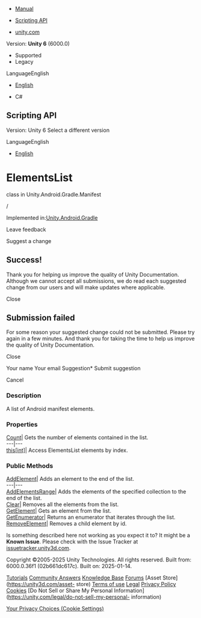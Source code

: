 [ ]()

  * [Manual](../Manual/index.html)
  * [Scripting API](../ScriptReference/index.html)

  * [unity.com](https://unity.com/)

Version: **Unity 6** (6000.0)

  * Supported
  * Legacy

LanguageEnglish

  * [English]()

  * C#

[ ](https://docs.unity3d.com)

## Scripting API

Version: Unity 6 Select a different version

LanguageEnglish

  * [English]()

# ElementsList<T0>

class in Unity.Android.Gradle.Manifest

/

Implemented in:[Unity.Android.Gradle](Unity.Android.Gradle.html)

Leave feedback

Suggest a change

## Success!

Thank you for helping us improve the quality of Unity Documentation. Although
we cannot accept all submissions, we do read each suggested change from our
users and will make updates where applicable.

Close

## Submission failed

For some reason your suggested change could not be submitted. Please <a>try
again</a> in a few minutes. And thank you for taking the time to help us
improve the quality of Unity Documentation.

Close

Your name Your email Suggestion* Submit suggestion

Cancel

[ ]()

### Description

A list of Android manifest elements.

### Properties

[Count](Unity.Android.Gradle.Manifest.ElementsList_1.Count.html)| Gets the
number of elements contained in the list.  
---|---  
[this[int]](Unity.Android.Gradle.Manifest.ElementsList_1.Index_operator.html)|
Access ElementsList elements by index.  
  
### Public Methods

[AddElement](Unity.Android.Gradle.Manifest.ElementsList_1.AddElement.html)|
Adds an element to the end of the list.  
---|---  
[AddElementsRange](Unity.Android.Gradle.Manifest.ElementsList_1.AddElementsRange.html)|
Adds the elements of the specified collection to the end of the list.  
[Clear](Unity.Android.Gradle.Manifest.ElementsList_1.Clear.html)| Removes all
the elements from the list.  
[GetElement](Unity.Android.Gradle.Manifest.ElementsList_1.GetElement.html)|
Gets an element from the list.  
[GetEnumerator](Unity.Android.Gradle.Manifest.ElementsList_1.GetEnumerator.html)|
Returns an enumerator that iterates through the list.  
[RemoveElement](Unity.Android.Gradle.Manifest.ElementsList_1.RemoveElement.html)|
Removes a child element by id.  
  
Is something described here not working as you expect it to? It might be a
**Known Issue**. Please check with the Issue Tracker at
[issuetracker.unity3d.com](https://issuetracker.unity3d.com).

Copyright ©2005-2025 Unity Technologies. All rights reserved. Built from:
6000.0.36f1 (02b661dc617c). Built on: 2025-01-14.

[Tutorials](https://unity3d.com/learn) [Community
Answers](https://answers.unity3d.com) [Knowledge
Base](https://support.unity3d.com/hc/en-us)
[Forums](https://forum.unity3d.com) [Asset Store](https://unity3d.com/asset-
store) [Terms of use](https://docs.unity3d.com/Manual/TermsOfUse.html)
[Legal](https://unity.com/legal) [Privacy
Policy](https://unity.com/legal/privacy-policy)
[Cookies](https://unity.com/legal/cookie-policy) [Do Not Sell or Share My
Personal Information](https://unity.com/legal/do-not-sell-my-personal-
information)

[Your Privacy Choices (Cookie Settings)](javascript:void\(0\);)


